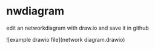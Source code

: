 # nwdiagram

edit an networkdiagram with draw.io and save it in github

![example drawio file](network diagram.drawio)
